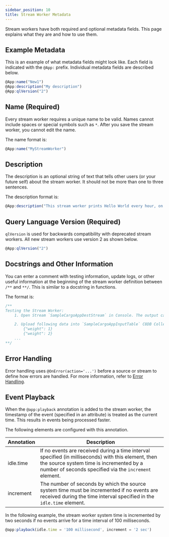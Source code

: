 ```yaml
---
sidebar_position: 10
title: Stream Worker Metadata
---
```


Stream workers have both required and optional metadata fields. This page explains what they are and how to use them.

## Example Metadata

This is an example of what metadata fields might look like. Each field is indicated with the `@App:` prefix. Individual metadata fields are described below.

```js
@App:name("New1")
@App:description("My description")
@App:qlVersion("2")
```

## Name (Required)

Every stream worker requires a unique name to be valid. Names cannot include spaces or special symbols such as `*`. After you save the stream worker, you cannot edit the name.

The name format is:

```js
@App:name("MyStreamWorker")
```

## Description

The description is an optional string of text that tells other users (or your future self) about the stream worker. It should not be more than one to three sentences.

The description format is:

```js
@App:description("This stream worker prints Hello World every hour, on the hour.")
```

## Query Language Version (Required)

`qlVersion` is used for backwards compatibility with deprecated stream workers. All new stream workers use version 2 as shown below.

```js
@App:qlVersion("2")
```

## Docstrings and Other Information

You can enter a comment with testing information, update logs, or other useful information at the beginning of the stream worker definition between `/**` and `**/`. This is similar to a docstring in functions.

The format is:

```js
/**
Testing the Stream Worker:
    1. Open Stream `SampleCargoAppDestStream` in Console. The output can be monitored here.

    2. Upload following data into `SampleCargoAppInputTable` C8DB Collection.
        {"weight": 1}
        {"weight": 2}
    ...
**/
```

## Error Handling

Error handling uses `@OnError(action='...')` before a source or stream to define how errors are handled. For more information, refer to [Error Handling](error-handling/index.md).

## Event Playback

When the `@app:playback` annotation is added to the stream worker, the timestamp of the event (specified in an attribute) is treated as the current time. This results in events being processed faster.

The following elements are configured with this annotation.

|Annotation| Description|
| ------------- |-------------|
| idle.time | If no events are received during a time interval specified (in milliseconds) with this element, then the source system time is incremented by a number of seconds specified via the `increment` element.|
| increment | The number of seconds by which the source system time must be incremented if no events are received during the time interval specified in the `idle.time` element. |

In the following example, the stream worker system time is incremented by two seconds if no events arrive for a time interval of 100 milliseconds.

```js
@app:playback(idle.time = '100 millisecond', increment = '2 sec') 
```
